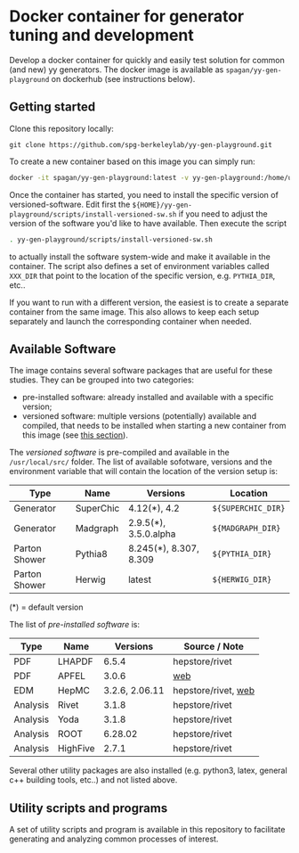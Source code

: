 # Docker container for generator tuning and development

Develop a docker container for quickly and easily test solution for common (and new) yy generators.
The docker image is available as `spagan/yy-gen-playground` on dockerhub (see instructions below).

## Getting started
Clone this repository locally:
```
git clone https://github.com/spg-berkeleylab/yy-gen-playground.git
```

To create a new container based on this image you can simply run:
```bash
docker -it spagan/yy-gen-playground:latest -v yy-gen-playground:/home/ubuntu/yy-gen-playground -- /bin/bash
```

Once the container has started, you need to install the specific version of versioned-software. Edit first the `${HOME}/yy-gen-playground/scripts/install-versioned-sw.sh` if you need to adjust the version of the software you'd like to have available. Then execute the script
```bash
. yy-gen-playground/scripts/install-versioned-sw.sh
```
to actually install the software system-wide and make it available in the container.
The script also defines a set of environment variables called `XXX_DIR` that point to the location of the specific version, e.g. `PYTHIA_DIR`, etc..

If you want to run with a different version, the easiest is to create a separate container from the same image. This also allows to keep each setup separately and launch the corresponding container when needed.


## Available Software
The image contains several software packages that are useful for these studies. They can be grouped into two categories:
* pre-installed software: already installed and available with a specific version;
* versioned software: multiple versions (potentially) available and compiled, that needs to be installed when starting a new container from this image (see [this section](#getting-started-container-environment-and-version-setup)).

The *versioned software* is pre-compiled and available in the `/usr/local/src/` folder. The list of available sofotware, versions and the environment variable that will contain the location of the version setup is:

| Type | Name | Versions | Location  |
|------|------|----------|-----------|
| Generator | SuperChic | 4.12(*), 4.2 | `${SUPERCHIC_DIR}`|
| Generator | Madgraph  | 2.9.5(*), 3.5.0.alpha | `${MADGRAPH_DIR}` |
| Parton Shower | Pythia8 | 8.245(*), 8.307, 8.309 | `${PYTHIA_DIR}` |
| Parton Shower | Herwig  | latest | `${HERWIG_DIR}` |

(*) = default version

The list of *pre-installed software* is:

| Type | Name | Versions | Source / Note  |
|------|------|----------|--------|
| PDF       | LHAPDF    | 6.5.4 | hepstore/rivet |
| PDF       | APFEL     | 3.0.6 | [web](https://github.com/scarrazza/apfel) |
| EDM       | HepMC     | 3.2.6, 2.06.11 | hepstore/rivet, [web](http://hepmc.web.cern.ch/hepmc/) |
| Analysis      | Rivet   | 3.1.8 | hepstore/rivet |
| Analysis      | Yoda    | 3.1.8 | hepstore/rivet |
| Analysis      | ROOT    | 6.28.02 | hepstore/rivet |
| Analysis      | HighFive | 2.7.1 | hepstore/rivet |

Several other utility packages are also installed (e.g. python3, latex, general c++ building tools, etc..) and not listed above.

## Utility scripts and programs
A set of utility scripts and program is available in this repository to facilitate generating and analyzing common processes of interest.


